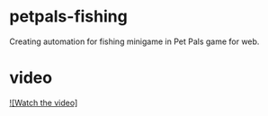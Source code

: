 # petpals-fishing

Creating automation for fishing minigame in Pet Pals game for web.

# video

[![Watch the video]]([https://www.youtube.com/embed/APOPm01BVrk](https://youtu.be/7wHFKFormPQ)https://youtu.be/7wHFKFormPQ)
